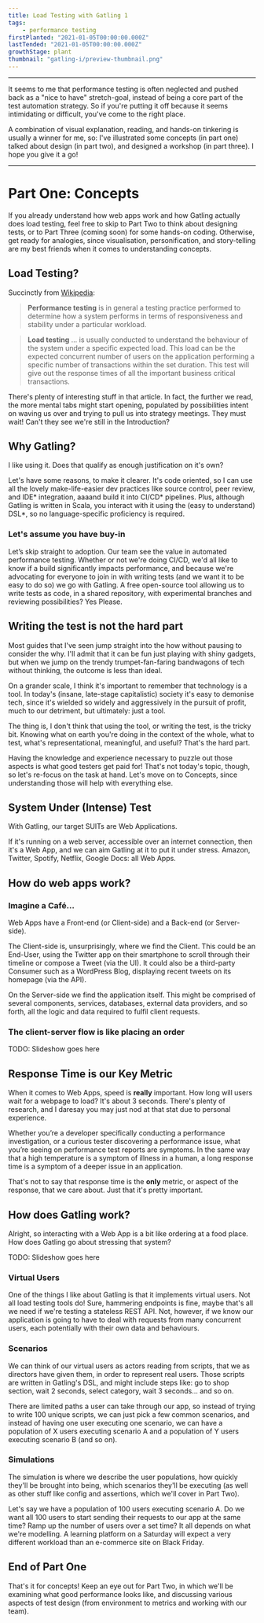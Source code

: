 ```yaml
---
title: Load Testing with Gatling 1
tags: 
    - performance testing
firstPlanted: "2021-01-05T00:00:00.000Z"
lastTended: "2021-01-05T00:00:00.000Z"
growthStage: plant
thumbnail: "gatling-i/preview-thumbnail.png"
---
```


<note-illustration-image
    src="gatling-i/me.png"
    alt="tbd">
</note-illustration-image>

---

It seems to me that performance testing is often neglected and pushed back as a "nice to have" stretch-goal, instead of being a core part of the test automation strategy. 
So if you're putting it off because it seems intimidating or difficult, you've come to the right place.

A combination of visual explanation, reading, and hands-on tinkering is usually a winner for me, so: I've illustrated some concepts (in part one) talked about design (in part two), and designed a workshop (in part three). I hope you give it a go!

---

# Part One: Concepts
If you already understand how web apps work and how Gatling actually does load testing, feel free to skip to Part Two to think about designing tests, or to Part Three (coming soon) for some hands-on coding. 
Otherwise, get ready for analogies, since visualisation, personification, and story-telling are my best friends when it comes to understanding concepts.  

## Load Testing?

Succinctly from [Wikipedia](https://en.wikipedia.org/wiki/Software_performance_testing): 

> **Performance testing** is in general a testing practice performed to determine how a system performs in terms of responsiveness and stability under a particular workload.

> **Load testing** ... is usually conducted to understand the behaviour of the system under a specific expected load. This load can be the expected concurrent number of users on the application performing a specific number of transactions within the set duration. This test will give out the response times of all the important business critical transactions.

There's plenty of interesting stuff in that article. 
In fact, the further we read, the more mental tabs might start opening, populated by possibilities intent on waving us over and trying to pull us into strategy meetings. 
They must wait! Can't they see we're still in the Introduction? 

<note-illustration-image
    src="gatling-i/kehehe.png"
    alt="An illustration of software tester writing their load test and laughing with dramatic glee"
    caption="Figure 1: A software tester writing their load test and laughing with dramatic glee"
    is-center>
</note-illustration-image>

## Why Gatling?
I like using it. Does that qualify as enough justification on it's own?  

Let's have some reasons, to make it clearer. It's code oriented, so I can use all the lovely make-life-easier dev practices like source control, peer review, and IDE* integration, 
aaaand build it into CI/CD* pipelines. Plus, although Gatling is written in Scala, you interact with it using the (easy to understand) DSL*, so no language-specific proficiency is required.  

<definitions text="IDE: Integrated Development Environment (e.g. Eclipse, IntelliJ) 
CI/CD: Continuous Integration / Continuous Deployment 
DSL: Domain Specific Language">
</definitions>

<spacer height="4"></spacer>

### Let's assume you have buy-in

Let’s skip straight to adoption. Our team see the value in automated performance testing. Whether or not we're doing CI/CD, we'd all like to know if a build significantly impacts performance, and because we're advocating for everyone to join in with writing tests (and we want it to be easy to do so) we go with Gatling. A free open-source tool allowing us to write tests as code, in a shared repository, with experimental branches and reviewing possibilities? Yes Please. 

<spacer height="6"></spacer>

<note-illustration-image
    src="gatling-i/dont-stress-the-server.png"
    alt="An illustration of a web server receiving a tip-off from a worried smartphone regarding some imminent stress testing"
    caption="Figure 2: A web server receives a tip-off from a worried smartphone regarding some imminent stress testing"
    is-center>
</note-illustration-image>

<spacer height="6"></spacer>

<note-illustration-image
    src="gatling-i/dont-stress-the-server-2.png"
    alt="An illustration of the workshy server and their informant fleeing with packed suitcases"
    caption="Figure 3: The workshy server and their informant flee with packed suitcases"
    is-center>
</note-illustration-image>

<spacer height="10"></spacer>

## Writing the test is not the hard part

Most guides that I've seen jump straight into the how without pausing to consider the why. 
I'll admit that it can be fun just playing with shiny gadgets, but when we jump on the trendy trumpet-fan-faring bandwagons of tech without thinking, the outcome is less than ideal. 

On a grander scale, I think it's important to remember that technology is a tool. In today's (insane, late-stage capitalistic) society it's easy to demonise tech, since it's wielded so widely and aggressively in the pursuit of profit, much to our detriment, but ultimately: just a tool.  

<note-illustration-image
    src="gatling-i/addictive-tech-design.png"
    alt="An illustration of a smartphone designed to look like a slot machine, operated by a person hungry for their dopamine fix, displays a prompt to refresh for more notification validation"
    caption="Figure 4: A smartphone designed to look like a slot machine, operated by a person hungry for their dopamine fix, displays a prompt to refresh for more notification validation"
    is-center>
</note-illustration-image>

<spacer height="4"></spacer>

The thing is, I don't think that using the tool, or writing the test, is the tricky bit. 
Knowing what on earth you're doing in the context of the whole, what to test, what's representational, meaningful, and useful? That's the hard part.  

Having the knowledge and experience necessary to puzzle out those aspects is what good testers get paid for! 
That's not today's topic, though, so let's re-focus on the task at hand. Let's move on to Concepts, since understanding those will help with everything else. 

## System Under (Intense) Test


With Gatling, our target SUITs are Web Applications.

If it's running on a web server, accessible over an internet connection, then it's a Web App, and we can aim Gatling at it to put it under stress. Amazon, Twitter, Spotify, Netflix, Google Docs: all Web Apps. 

<definitions text="SUIT: System Under Intense Test"></definitions>

<note-illustration-image
    src="gatling-i/suits.png"
    alt="An illustration of a suited business person with a target pinned to their back receives an increasing number of phone-calls"
    caption="Figure 5: A suited business person with a target pinned to their back receives an increasing number of phone-calls"
    is-center>
</note-illustration-image>


## How do web apps work?

### Imagine a Café...

<note-illustration-image
    src="gatling-i/WebAppArchitecture-0.png"
    alt="An illustration showing: the customer (user) stands to one side of the counter (front-end) in a cafe, ready to place an order from the waiter (server). In the background the menu (API) is shown as a chalkboard with a window looking through into the kitchen (back-end) where the chef (application) is cooking."
    caption="Figure 6: The customer (user) stands to one side of the counter (front-end) in a cafe, ready to place an order from the waiter (server). In the background the menu (API) is shown as a chalkboard with a window looking through into the kitchen (back-end) where the chef (application) is cooking."
    is-center
    is-full-width>
</note-illustration-image>

<spacer height="4"></spacer>

Web Apps have a Front-end (or Client-side) and a Back-end (or Server-side). 

The Client-side is, unsurprisingly, where we find the Client. This could be an End-User, using the Twitter app on their smartphone to scroll through their timeline or compose a Tweet (via the UI). 
It could also be a third-party Consumer such as a WordPress Blog, displaying recent tweets on its homepage (via the API). 

<definitions text="UI: User Interface
API: Application Programming Interface"></definitions>

On the Server-side we find the application itself. 
This might be comprised of several components, services, databases, external data providers, and so forth, all the logic and data required to fulfil client requests.

### The client-server flow is like placing an order

<!-- TODO: Slideshow on Client-Server flow  -->
TODO: Slideshow goes here

<spacer height="6"></spacer>

## Response Time is our Key Metric

When it comes to Web Apps, speed is **really** important. 
How long will users wait for a webpage to load? It's about 3 seconds. 
There's plenty of research, and I daresay you may just nod at that stat due to personal experience.

Whether you’re a developer specifically conducting a performance investigation, or a curious tester discovering a performance issue, what you’re seeing on performance test reports are symptoms. 
In the same way that a high temperature is a symptom of illness in a human, a long response time is a symptom of a deeper issue in an application. 

That's not to say that response time is the **only** metric, or aspect of the response, that we care about. Just that it's pretty important.

<spacer height="6"></spacer>

<note-illustration-image
    src="gatling-i/responsetime.png"
    alt="An illustration showing: one developer points out to another that a short response time does not mean that everything is fine"
    caption="Figure 6: One developer points out to another that a short response time does not mean that everything is fine"
    is-center>
</note-illustration-image>

## How does Gatling work?

Alright, so interacting with a Web App is a bit like ordering at a food place. How does Gatling go about stressing that system?  </p>

<!-- TODO: Slideshow on Gatling -->
TODO: Slideshow goes here

<spacer height="4"></spacer>

### Virtual Users

One of the things I like about Gatling is that it implements virtual users. Not all load testing tools do! Sure, hammering endpoints is fine, maybe that's all we need if we're testing a stateless REST API. 
Not, however, if we know our application is going to have to deal with requests from many concurrent users, each potentially with their own data and behaviours.

<definitions text="REST: REpresentational State Transfer (architectural style for web services)"></definitions>


### Scenarios

We can think of our virtual users as actors reading from scripts, that we as directors have given them, in order to represent real users. 
Those scripts are written in Gatling's DSL, and might include steps like: go to shop section, wait 2 seconds, select category, wait 3 seconds... and so on. 

There are limited paths a user can take through our app, so instead of trying to write 100 unique scripts, we can just pick a few common scenarios, and instead of having one user executing one scenario, we can have a population of X users executing scenario A and a population of Y users executing scenario B (and so on). 

<spacer height="4"></spacer>

<note-illustration-image
    src="gatling-i/bombardment.png"
    alt="An illustration showing: the waiter (server) is bombarded with many orders (requests) at once"
    caption="Figure 8: The waiter (server) is bombarded with many orders (requests) at once"
    is-center>
</note-illustration-image>

### Simulations
The simulation is where we describe the user populations, how quickly they'll be brought into being, which scenarios they'll be executing (as well as other stuff like config and assertions, which we'll cover in Part Two). 

Let's say we have a population of 100 users executing scenario A. Do we want all 100 users to start sending their requests to our app at the same time? Ramp up the number of users over a set time? 
It all depends on what we're modelling. A learning platform on a Saturday will expect a very different workload than an e-commerce site on Black Friday.

## End of Part One
That's it for concepts! Keep an eye out for Part Two, in which we'll be examining what good performance looks like, and discussing various aspects of test design (from environment to metrics and working with our team). 

<note-illustration-image
    src="gatling-i/last.png"
    alt="An illustration showing: the waiter (server) exhausted"
    is-center>
</note-illustration-image>